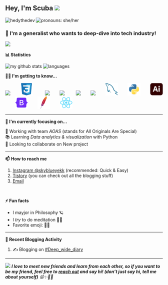 <!--
<img src="https://raw.githubusercontent.com/hedythedev/hedythedev/master/assets/hedylibanner.png" alt="Hey, I'm Hedy [banner]" />
-->
<!--
banner made with canva
-->

<!--header2, the image below is an animated waving hand emoji-->
<h2>Hey, I'm Scuba <img src="https://media.giphy.com/media/hvRJCLFzcasrR4ia7z/giphy.gif" width="25px"></h2>

<!--badges-->
<p> <img src="https://komarev.com/ghpvc/?username=yekyung2" alt="hedythedev" /> <img src="https://img.shields.io/badge/Pronouns-She%2FHer-green" alt="pronouns: she/her" />  </p>
<!--
<img src="https://img.shields.io/badge/%F0%9F%94%A7editor-neovim-yellow" alt="Editor: Neovim">
-->

<!--
1. profile view count
2. Pronouns: She/her
3. Editor: neovim
-->

<h3> 🙌   I'm a generalist who wants to deep-dive into tech industry! </h3>

<img src="https://media.giphy.com/media/S8TsC0rUwf9xGA3Hx7/giphy.gif" width="500"> 
<!-- https://media.giphy.com/media/IwTWTsUzmIicM/giphy.gif -->

<strong>📊 Statistics</strong>
<br>

<!-- My GitHub stats with buefy theme ❤️ -->
<p align="left">
<img src="https://github-readme-stats.vercel.app/api?username=yekyung2&show_icons=true&theme=buefy" alt="my github stats" width="420"/>&nbsp;<img src="https://github-readme-stats.vercel.app/api/top-langs/?username=yekyung2&layout=compact&theme=buefy" alt="languages" height="165">
</p>


<strong>👩‍💻 I'm getting to know... </strong>
<p>
 <a target="_blank" rel="noopener noreferrer" href="https://camo.githubusercontent.com/15ae53c1d517ffcfeb32358e101df28d1a591586/68747470733a2f2f64657669636f6e732e6769746875622e696f2f64657669636f6e2f64657669636f6e2e6769742f69636f6e732f68746d6c352f68746d6c352d706c61696e2e737667"><img src="https://camo.githubusercontent.com/15ae53c1d517ffcfeb32358e101df28d1a591586/68747470733a2f2f64657669636f6e732e6769746875622e696f2f64657669636f6e2f64657669636f6e2e6769742f69636f6e732f68746d6c352f68746d6c352d706c61696e2e737667" width="40px" data-canonical-src="https://devicons.github.io/devicon/devicon.git/icons/html5/html5-plain.svg" style="max-width:100%;"></a>&nbsp;&nbsp;&nbsp;&nbsp;&nbsp;&nbsp;&nbsp;&nbsp;<a target="_blank" rel="noopener noreferrer" href="https://raw.githubusercontent.com/devicons/devicon/40cd6bc89a299dc50ac289f8e3b071d0dff49d9c/icons/css3/css3-original.svg"><img src="https://raw.githubusercontent.com/devicons/devicon/40cd6bc89a299dc50ac289f8e3b071d0dff49d9c/icons/css3/css3-original.svg" width="40px" data-canonical-src="https://raw.githubusercontent.com/devicons/devicon/40cd6bc89a299dc50ac289f8e3b071d0dff49d9c/icons/css3/css3-original.svg" style="max-width:100%;"></a>
&nbsp;&nbsp;&nbsp;&nbsp;&nbsp;&nbsp;&nbsp;&nbsp;
<img src="https://camo.githubusercontent.com/115714454c18112bddfb9ff1eeb8746637176a3e/68747470733a2f2f64657669636f6e732e6769746875622e696f2f64657669636f6e2f64657669636f6e2e6769742f69636f6e732f6e6f64656a732f6e6f64656a732d706c61696e2e737667" width="40px" data-canonical-src="https://devicons.github.io/devicon/devicon.git/icons/nodejs/nodejs-plain.svg" style="max-width:100%;">&nbsp;&nbsp;&nbsp;&nbsp;&nbsp;&nbsp;&nbsp;&nbsp;<a target="_blank" rel="noopener noreferrer" href="https://camo.githubusercontent.com/6117039f62af679acfa528c96bac7f0e05570212/68747470733a2f2f64657669636f6e732e6769746875622e696f2f64657669636f6e2f64657669636f6e2e6769742f69636f6e732f6769742f6769742d6f726967696e616c2e737667"><img src="https://camo.githubusercontent.com/6117039f62af679acfa528c96bac7f0e05570212/68747470733a2f2f64657669636f6e732e6769746875622e696f2f64657669636f6e2f64657669636f6e2e6769742f69636f6e732f6769742f6769742d6f726967696e616c2e737667" width="40px" data-canonical-src="https://devicons.github.io/devicon/devicon.git/icons/git/git-original.svg" style="max-width:100%;"></a>&nbsp;&nbsp;&nbsp;&nbsp;&nbsp;&nbsp;&nbsp;&nbsp;&nbsp;<a target="_blank" rel="noopener noreferrer" href="https://camo.githubusercontent.com/fe0ad6650996bc191a8d012b1e1e5afde386a410/68747470733a2f2f64657669636f6e732e6769746875622e696f2f64657669636f6e2f64657669636f6e2e6769742f69636f6e732f6769746875622f6769746875622d6f726967696e616c2e737667"><img src="https://camo.githubusercontent.com/fe0ad6650996bc191a8d012b1e1e5afde386a410/68747470733a2f2f64657669636f6e732e6769746875622e696f2f64657669636f6e2f64657669636f6e2e6769742f69636f6e732f6769746875622f6769746875622d6f726967696e616c2e737667" width="40px" data-canonical-src="https://devicons.github.io/devicon/devicon.git/icons/github/github-original.svg" style="max-width:100%;"></a>&nbsp;&nbsp;&nbsp;&nbsp;&nbsp;&nbsp;&nbsp;&nbsp;<a target="_blank" rel="noopener noreferrer" href="https://camo.githubusercontent.com/14758df13e2b9c312a5b911d3bb8b7418f7a8c3c/68747470733a2f2f64657669636f6e732e6769746875622e696f2f64657669636f6e2f64657669636f6e2e6769742f69636f6e732f6a6176617363726970742f6a6176617363726970742d6f726967696e616c2e737667"><img src="https://camo.githubusercontent.com/14758df13e2b9c312a5b911d3bb8b7418f7a8c3c/68747470733a2f2f64657669636f6e732e6769746875622e696f2f64657669636f6e2f64657669636f6e2e6769742f69636f6e732f6a6176617363726970742f6a6176617363726970742d6f726967696e616c2e737667" width="40px" data-canonical-src="https://devicons.github.io/devicon/devicon.git/icons/javascript/javascript-original.svg" style="max-width:100%;"></a>&nbsp;&nbsp;&nbsp;&nbsp;&nbsp;&nbsp;&nbsp;&nbsp;<a target="_blank" rel="noopener noreferrer" href="https://raw.githubusercontent.com/devicons/devicon/40cd6bc89a299dc50ac289f8e3b071d0dff49d9c/icons/mysql/mysql-original.svg"><img src="https://raw.githubusercontent.com/devicons/devicon/40cd6bc89a299dc50ac289f8e3b071d0dff49d9c/icons/mysql/mysql-original.svg" width="40px" data-canonical-src="https://raw.githubusercontent.com/devicons/devicon/40cd6bc89a299dc50ac289f8e3b071d0dff49d9c/icons/mysql/mysql-original.svg" style="max-width:100%;"></a>&nbsp;&nbsp;&nbsp;&nbsp;&nbsp;&nbsp;&nbsp;&nbsp;<a target="_blank" rel="noopener noreferrer" href="https://raw.githubusercontent.com/devicons/devicon/40cd6bc89a299dc50ac289f8e3b071d0dff49d9c/icons/python/python-original.svg"><img src="https://raw.githubusercontent.com/devicons/devicon/40cd6bc89a299dc50ac289f8e3b071d0dff49d9c/icons/python/python-original.svg" width="40px" data-canonical-src="https://raw.githubusercontent.com/devicons/devicon/40cd6bc89a299dc50ac289f8e3b071d0dff49d9c/icons/python/python-original.svg" style="max-width:100%;"></a>&nbsp;&nbsp;&nbsp;&nbsp;&nbsp;&nbsp;&nbsp;&nbsp;<a target="_blank" rel="noopener noreferrer" href="https://raw.githubusercontent.com/devicons/devicon/40cd6bc89a299dc50ac289f8e3b071d0dff49d9c/icons/illustrator/illustrator-plain.svg"><img src="https://raw.githubusercontent.com/devicons/devicon/40cd6bc89a299dc50ac289f8e3b071d0dff49d9c/icons/illustrator/illustrator-plain.svg" width="40px" data-canonical-src="https://raw.githubusercontent.com/devicons/devicon/40cd6bc89a299dc50ac289f8e3b071d0dff49d9c/icons/illustrator/illustrator-plain.svg" style="max-width:100%;"></a>&nbsp;&nbsp;&nbsp;&nbsp;&nbsp;&nbsp;&nbsp;&nbsp;<a target="_blank" rel="noopener noreferrer" href="https://raw.githubusercontent.com/devicons/devicon/40cd6bc89a299dc50ac289f8e3b071d0dff49d9c/icons/bootstrap/bootstrap-plain.svg"><img src="https://raw.githubusercontent.com/devicons/devicon/40cd6bc89a299dc50ac289f8e3b071d0dff49d9c/icons/bootstrap/bootstrap-plain.svg" width="40px" data-canonical-src="https://raw.githubusercontent.com/devicons/devicon/40cd6bc89a299dc50ac289f8e3b071d0dff49d9c/icons/bootstrap/bootstrap-plain.svg" style="max-width:100%;"></a>&nbsp;&nbsp;&nbsp;&nbsp;&nbsp;&nbsp;&nbsp;&nbsp;<a target="_blank" rel="noopener noreferrer" href="https://raw.githubusercontent.com/devicons/devicon/40cd6bc89a299dc50ac289f8e3b071d0dff49d9c/icons/apache/apache-original.svg"><img src="https://raw.githubusercontent.com/devicons/devicon/40cd6bc89a299dc50ac289f8e3b071d0dff49d9c/icons/apache/apache-original.svg" width="40px" data-canonical-src="https://raw.githubusercontent.com/devicons/devicon/40cd6bc89a299dc50ac289f8e3b071d0dff49d9c/icons/apache/apache-original.svg" style="max-width:100%;"></a>&nbsp;&nbsp;&nbsp;&nbsp;&nbsp;&nbsp;&nbsp;&nbsp;<a target="_blank" rel="noopener noreferrer" href="https://raw.githubusercontent.com/devicons/devicon/40cd6bc89a299dc50ac289f8e3b071d0dff49d9c/icons/react/react-original.svg"><img src="https://raw.githubusercontent.com/devicons/devicon/40cd6bc89a299dc50ac289f8e3b071d0dff49d9c/icons/react/react-original.svg" width="40px" data-canonical-src="https://raw.githubusercontent.com/devicons/devicon/40cd6bc89a299dc50ac289f8e3b071d0dff49d9c/icons/react/react-original.svg" style="max-width:100%;"></a>

</p>

<hr>

<strong>🚀 I'm currently focusing on...</strong>
<!--
<a href="https://github.com/yekyung2/AOAS_data"> <img src="https://github-readme-stats.vercel.app/api/pin/?username=yekyung2&repo=starcli" width=350> </a> 
<a href="https://github.com/yekyung2/Python-DataAnalysis"> <img src="https://github-readme-stats.vercel.app/api/pin/?username=yekyung2&repo=gtrending" width=350> </a>
-->
 🎯 Working with team *AOAS* (stands for All Originals Are Special) <br>
 📚 Learning *Data analytics & visualization* with Python <br>
 👀 Looking to collaborate on New project <br>

<hr>

<strong>📫 How to reach me </strong>
   
   1. [Instagram @skyblueyekk](https://www.instagram.com/skyblueyekk/) (recommended: Quick & Easy)
   2. [Tistory](https://deep-wide-studio.tistory.com/) (you can check out all the blogging stuff)
   3. [Email](mailto:skybluee2014@gmail.com) 
   

<br>

<strong>⚡ Fun facts</strong>
   
   - I mayjor in Philosophy 🪐
   - I *try* to do meditation 🧘‍♂️
   - Favorite emoji: 👀✨



---




<!--Waka readme workflow https://github.com/anmol098/waka-readme-stats/-->

<!--START_SECTION:waka-->


<!--END_SECTION:waka-->



<strong>👣 Recent Blogging Activity</strong>

<!--START_SECTION:activity-->
1. ✍️ Blogging on [#Deep_wide_diary](https://deep-wide-studio.tistory.com/154)
<!--
2. 🗣 Commented on [#61](https://github.com/hedythedev/starcli/issues/61) in [hedythedev/starcli](https://github.com/hedythedev/starcli)
3. 🗣 Commented on [#201](https://github.com/gautamkrishnar/socli/issues/201) in [gautamkrishnar/socli](https://github.com/gautamkrishnar/socli)
4. 🗣 Commented on [#80](https://github.com/hedythedev/starcli/issues/80) in [hedythedev/starcli](https://github.com/hedythedev/starcli)
5. 🗣 Commented on [#24](https://github.com/hedythedev/starcli/issues/24) in [hedythedev/starcli](https://github.com/hedythedev/starcli)
-->
<!--END_SECTION:activity-->



---

<!-- Feel free to reach out and introduce yourself :D-->
<img src="https://media.giphy.com/media/LnQjpWaON8nhr21vNW/giphy.gif" width="60"> <em><b>I love to meet new friends and learn from each other, so if you want to be my friend, feel free to <a href="https://www.instagram.com/skyblueyekk/">reach out</a> and say hi! (don’t just say hi, tell me about yourself)</b> 😝✨👀💙</em>

<!--The End, special thanks to all the wonderful people who made
the GitHub profile readme stats/workflows to make my profile look
fabulously dynamic ❤️-->
